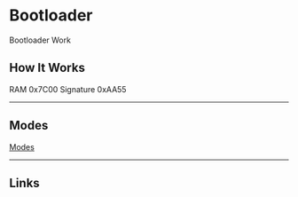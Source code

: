 # Bootloader
Bootloader Work

## How It Works
RAM 0x7C00
Signature 0xAA55

---
## Modes

[Modes](./doc/cpu-modes.md)

---



## Links
